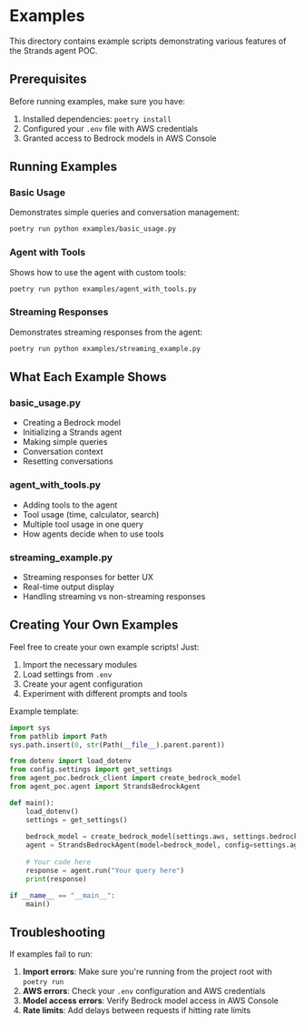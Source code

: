 # Examples

This directory contains example scripts demonstrating various features of the Strands agent POC.

## Prerequisites

Before running examples, make sure you have:
1. Installed dependencies: `poetry install`
2. Configured your `.env` file with AWS credentials
3. Granted access to Bedrock models in AWS Console

## Running Examples

### Basic Usage

Demonstrates simple queries and conversation management:

```bash
poetry run python examples/basic_usage.py
```

### Agent with Tools

Shows how to use the agent with custom tools:

```bash
poetry run python examples/agent_with_tools.py
```

### Streaming Responses

Demonstrates streaming responses from the agent:

```bash
poetry run python examples/streaming_example.py
```

## What Each Example Shows

### basic_usage.py
- Creating a Bedrock model
- Initializing a Strands agent
- Making simple queries
- Conversation context
- Resetting conversations

### agent_with_tools.py
- Adding tools to the agent
- Tool usage (time, calculator, search)
- Multiple tool usage in one query
- How agents decide when to use tools

### streaming_example.py
- Streaming responses for better UX
- Real-time output display
- Handling streaming vs non-streaming responses

## Creating Your Own Examples

Feel free to create your own example scripts! Just:

1. Import the necessary modules
2. Load settings from `.env`
3. Create your agent configuration
4. Experiment with different prompts and tools

Example template:

```python
import sys
from pathlib import Path
sys.path.insert(0, str(Path(__file__).parent.parent))

from dotenv import load_dotenv
from config.settings import get_settings
from agent_poc.bedrock_client import create_bedrock_model
from agent_poc.agent import StrandsBedrockAgent

def main():
    load_dotenv()
    settings = get_settings()
    
    bedrock_model = create_bedrock_model(settings.aws, settings.bedrock)
    agent = StrandsBedrockAgent(model=bedrock_model, config=settings.agent)
    
    # Your code here
    response = agent.run("Your query here")
    print(response)

if __name__ == "__main__":
    main()
```

## Troubleshooting

If examples fail to run:

1. **Import errors**: Make sure you're running from the project root with `poetry run`
2. **AWS errors**: Check your `.env` configuration and AWS credentials
3. **Model access errors**: Verify Bedrock model access in AWS Console
4. **Rate limits**: Add delays between requests if hitting rate limits
